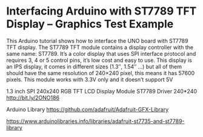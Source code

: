# Interfacing Arduino with ST7789 TFT Display – Graphics Test Example

This Arduino tutorial shows how to interface the UNO board with ST7789 TFT display. 
The ST7789 TFT module contains a display controller with the same name: ST7789. 
It’s a color display that uses SPI interface protocol and requires 3, 4 or 5 control pins, it’s low cost and easy to use. 
This display is an IPS display, it comes in different sizes (1.3″, 1.54″ …) 
but all of them should have the same resolution of 240×240 pixel, this means it has 57600 pixels.
This module works with 3.3V only and it doesn’t support 5V

1.3 inch SPI 240x240 RGB TFT LCD Display Module ST7789 Driver 240*240
http://bit.ly/2ONO186

Arduino Library
https://github.com/adafruit/Adafruit-GFX-Library

https://www.arduinolibraries.info/libraries/adafruit-st7735-and-st7789-library
